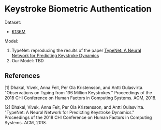 # Keystroke Biometric Authentication

Dataset: 

- [K136M](https://userinterfaces.aalto.fi/136Mkeystrokes/)


Model:

1. TypeNet: reproducing the results of the paper [TypeNet: A Neural Network for Predicting Keystroke Dynamics](https://arxiv.org/abs/1805.08207)
2. Our Model: TBD



## References
<a id="1">[1]</a> 
Dhakal, Vivek, Anna Feit, Per Ola Kristensson, and Antti Oulasvirta. "Observations on Typing from 136 Million Keystrokes." Proceedings of the 2018 CHI Conference on Human Factors in Computing Systems. ACM, 2018.

<a id="2">[2]</a>
Dhakal, Vivek, Anna Feit, Per Ola Kristensson, and Antti Oulasvirta. "TypeNet: A Neural Network for Predicting Keystroke Dynamics." Proceedings of the 2018 CHI Conference on Human Factors in Computing Systems. ACM, 2018.